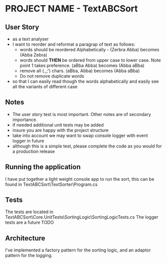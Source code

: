 # PROJECT NAME - TextABCSort

## User Story

* as a text analyser
* I want to reorder and reformat a paragrap of text as follows:
    *	words should be reordered Alphabetically -  (Zerbra Abba) becomes (Abba Zebra)
    *	words should **THEN** be ordered from upper case to lower case. Note point 1 takes preference. (aBba Abba) becomes (Abba aBba)
    * remove all (.,;') chars. (aBba, Abba) becomes (Abba aBba)
    *	Do not remove duplicate words
* so that I can easily read though the words alphabetically and easily see all the variants of different case

## Notes
* The user story test is most important. Other notes are of secondary importance.
* if needed additional unit tests may be added
* insure you are happy with the project structure
* take into account we may want to swap console logger with event logger in future
* although this is a simple test, please complete the code as you would for a production release

## Running the application
I have put together a light weight console app to run the sort, this can be found in 
TextABCSort\TextSorter\Program.cs

## Tests
The tests are located in TextABCSort\Core.UnitTests\SortingLogic\SortingLogicTests.cs
The logger tests are a future TODO

## Architecture
I've implemented a factory pattern for the sorting logic, and an adaptor pattern for the logging. 

